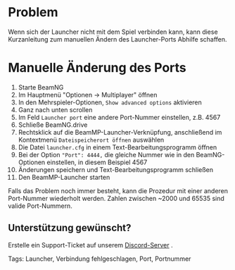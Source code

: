 # Problem

Wenn sich der Launcher nicht mit dem Spiel verbinden kann, kann diese Kurzanleitung zum manuellen Ändern des Launcher-Ports Abhilfe schaffen.

# Manuelle Änderung des Ports

1. Starte BeamNG
2. Im Hauptmenü "Optionen -&gt; Multiplayer" öffnen
3. In den Mehrspieler-Optionen, `Show advanced options` aktivieren
4. Ganz nach unten scrollen
5. Im Feld `Launcher port` eine andere Port-Nummer einstellen, z.B. 4567
6. Schließe BeamNG.drive
7. Rechtsklick auf die BeamMP-Launcher-Verknüpfung, anschließend im Kontextmenü `Dateispeicherort öffnen` auswählen
8. Die Datei `launcher.cfg` in einem Text-Bearbeitungsprogramm öffnen
9. Bei der Option `"Port": 4444,` die gleiche Nummer wie in den BeamNG-Optionen einstellen, in diesem Beispiel 4567
10. Änderungen speichern und Text-Bearbeitungsprogramm schließen
11. Den BeamMP-Launcher starten

Falls das Problem noch immer besteht, kann die Prozedur mit einer anderen Port-Nummer wiederholt werden. Zahlen zwischen ~2000 und 65535 sind valide Port-Nummern.

## Unterstützung gewünscht?

Erstelle ein Support-Ticket auf unserem [Discord-Server](https://discord.gg/BeamMP) .

Tags: Launcher, Verbindung fehlgeschlagen, Port, Portnummer
